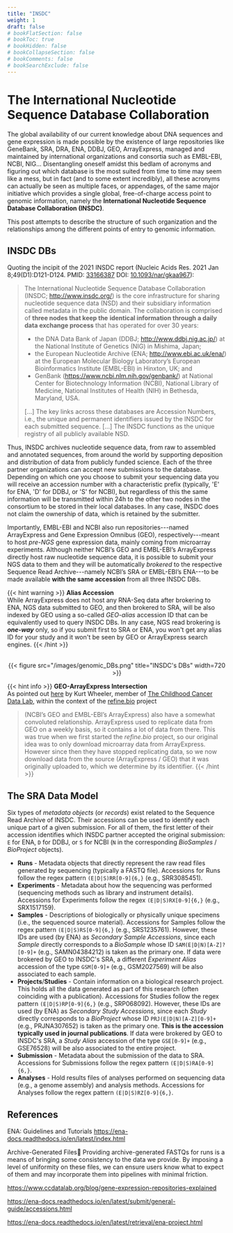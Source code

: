 ```yaml
---
title: "INSDC"
weight: 1
draft: false
# bookFlatSection: false
# bookToc: true
# bookHidden: false
# bookCollapseSection: false
# bookComments: false
# bookSearchExclude: false
---
```


# The International Nucleotide Sequence Database Collaboration
The global availability of our current knowledge about DNA sequences and gene
expression is made possible by the existence of large repositories like
GeneBank, SRA, DRA, ENA, DDBJ, GEO, ArrayExpress, managed and maintained by
international organizations and consortia such as EMBL-EBI, NCBI, NIG...
Disentangling oneself amidst this bedlam of acronyms and figuring out which
database is the most suited from time to time may seem like a mess, but in fact
(and to some extent incredibly), all these acronyms can actually be seen as
multiple faces, or appendages, of the same major initiative which provides a
single global, free-of-charge access point to genomic information, namely the
__International Nucleotide Sequence Database Collaboration (INSDC)__.

This post attempts to describe the structure of such organization and the
relationships among the different points of entry to genomic information.

## INSDC DBs
Quoting the incipit of the 2021 INSDC report (Nucleic Acids Res. 2021 Jan
8;49(D1):D121-D124. PMID: [33166387](https://pubmed.ncbi.nlm.nih.gov/33166387/)
DOI: [10.1093/nar/gkaa967](https://academic.oup.com/nar/article/49/D1/D121/5964076?login=false)):
> The International Nucleotide Sequence Database Collaboration (INSDC;
> http://www.insdc.org/) is the core infrastructure for sharing nucleotide
> sequence data (NSD) and their subsidiary information called metadata in the
> public domain. The collaboration is comprised of __three nodes that keep the__
> __identical information through a daily data exchange process__ that has
> operated for over 30 years:
> - the DNA Data Bank of Japan (DDBJ; http://www.ddbj.nig.ac.jp/) at the
>	National Institute of Genetics (NIG) in Mishima, Japan;
> - the European Nucleotide Archive (ENA; http://www.ebi.ac.uk/ena/) at the
> 	European Molecular Biology Laboratory’s European Bioinformatics Institute
> 	(EMBL-EBI) in Hinxton, UK; and
> - GenBank (https://www.ncbi.nlm.nih.gov/genbank/) at National Center for
>	Biotechnology Information (NCBI), National Library of Medicine, National
> 	Institutes of Health (NIH) in Bethesda, Maryland, USA.
>
> [...]
> The key links across these databases are Accession Numbers, i.e., the unique
> and permanent identifiers issued by the INSDC for each submitted sequence.
> [...]
> The INSDC functions as the unique registry of all publicly available NSD.

Thus, INSDC archives nucleotide sequence data, from raw to assembled and
annotated sequences, from around the world by supporting deposition and
distribution of data from publicly funded science. Each of the three partner
organizations can accept new submissions to the database. Depending on which one
you choose to submit your sequencing data you will receive an accession number
with a characteristic prefix (typically, 'E' for ENA, 'D' for DDBJ, or 'S' for
NCBI), but regardless of this the same information will be transmitted within
24h to the other two nodes in the consortium to be stored in their local
databases. In any case, INSDC does not claim the ownership of data, which is
retained by the submitter.

Importantly, EMBL-EBI and NCBI also run repositories---named ArrayExpress and
Gene Expression Omnibus (GEO), respectively---meant to host _pre-NGS_ gene
expression data, mainly coming from microarray experiments. Although neither
NCBI’s GEO and EMBL-EBI’s ArrayExpress directly host raw nucleotide sequence
data, it is possible to submit your NGS data to them and they will be
automatically _brokered_ to the respective Sequence Read Archive---namely NCBI’s
SRA or EMBL-EBI’s ENA---to be made available __with the same accession__ from
all three INSDC DBs.

{{< hint warning >}}
__Alias Accession__  
While ArrayExpress does not host any RNA-Seq data after brokering to ENA, NGS
data submitted to GEO, and then brokered to SRA, will be also indexed by GEO
using a so-called _GEO-alias_ accession ID that can be equivalently used to
query INSDC DBs. In any case, NGS read brokering is ___one-way___ only, so if
you submit first to SRA or ENA, you won't get any alias ID for your study and it
won't be seen by GEO or ArrayExpress search engines.
{{< /hint >}}

<div style="text-align: center;">
<br>
{{< figure src="/images/genomic_DBs.png" title="INSDC's DBs" width=720 >}}
<br>
</div>

{{< hint info >}}
__GEO-ArrayExpress Intersection__  
As pointed out [here](https://www.ccdatalab.org/blog/gene-expression-repositories-explained)
by Kurt Wheeler, member of
[The Childhood Cancer Data Lab](https://www.ccdatalab.org/), within the context
of the [refine.bio](https://www.refine.bio/) project
> (NCBI’s GEO and EMBL-EBI’s ArrayExpress) also have a somewhat convoluted
> relationship. ArrayExpress used to replicate data from GEO on a weekly basis,
> so it contains a lot of data from there. This was true when we first started
> the _refine.bio_ project, so our original idea was to only download microarray
> data from ArrayExpress. However since then they have stopped replicating data,
> so we now download data from the source (ArrayExpress / GEO) that it was
> originally uploaded to, which we determine by its identifier.
{{< /hint >}}

## The SRA Data Model
Six types of _metadata objects_ (or _records_) exist related to the Sequence
Read Archive of INSDC. Their accessions can be used to identify each unique part
of a given submission. For all of them, the first letter of their accession
identifies which INSDC partner accepted the original submission: `E` for ENA,
`D` for DDBJ, or `S` for NCBI (`N` in the corresponding _BioSamples_ /
_BioProject_ objects).
- __Runs__ - Metadata objects that directly represent the raw read files
	generated by sequencing (typically a FASTQ file). Accessions for Runs follow
	the regex pattern `(E|D|S)RR[0-9]{6,}` (e.g., SRR3085451).
- __Experiments__ - Metadata about how the sequencing was performed (sequencing
	methods such as library and instrument details). Accessions for Experiments
	follow the regex `(E|D|S)RX[0-9]{6,}` (e.g., SRX1517159).
- __Samples__ - Descriptions of biologically or physically unique specimens
	(i.e., the sequenced source material). Accessions for Samples follow the
	regex pattern `(E|D|S)RS[0-9]{6,}` (e.g., SRS1235761). However, these IDs
	are used (by ENA) as _Secondary Sample Accessions_, since each _Sample_
	directly corresponds to a _BioSample_ whose ID `SAM(E|D|N)[A-Z]?[0-9]+`
	(e.g., SAMN04384212) is taken as the primary one. If data were brokered by
	GEO to INSDC's SRA, a different _Experiment Alias_ accession of the type
	`GSM[0-9]+` (e.g., GSM2027569) will be also associated to each sample.
- __Projects__/__Studies__ - Contain information on a biological research
	project. This holds all the data generated as part of this research (often
	coinciding with a publication). Accessions for Studies follow the regex
	pattern `(E|D|S)RP[0-9]{6,}` (e.g., SRP068092). However, these IDs are used
	(by ENA) as _Secondary Study Accessions_, since each _Study_ directly
	corresponds to a _BioProject_ whose ID `PRJ(E|D|N)[A-Z][0-9]+` (e.g.,
	PRJNA307652) is taken as the primary one. __This is the accession typically
	used in journal publications__. If data were brokered by GEO to INSDC's SRA,
	a _Study Alias_ accession of the type `GSE[0-9]+` (e.g., GSE76528) will be
	also associated to the entire project.
- __Submission__ - Metadata about the submission of the data to SRA. Accessions
	for Submissions follow the regex pattern `(E|D|S)RA[0-9]{6,}`.
- __Analyses__ - Hold results files of analyses performed on sequencing data
	(e.g., a genome assembly) and analysis methods. Accessions for Analyses
	follow the regex pattern `(E|D|S)RZ[0-9]{6,}`.



## References
ENA: Guidelines and Tutorials
https://ena-docs.readthedocs.io/en/latest/index.html

Archive-Generated Files
Providing archive-generated FASTQs for runs is a means of bringing some consistency to the data we provide. By imposing a level of uniformity on these files, we can ensure users know what to expect of them and may incorporate them into pipelines with minimal friction.


https://www.ccdatalab.org/blog/gene-expression-repositories-explained

https://ena-docs.readthedocs.io/en/latest/submit/general-guide/accessions.html

https://ena-docs.readthedocs.io/en/latest/retrieval/ena-project.html
